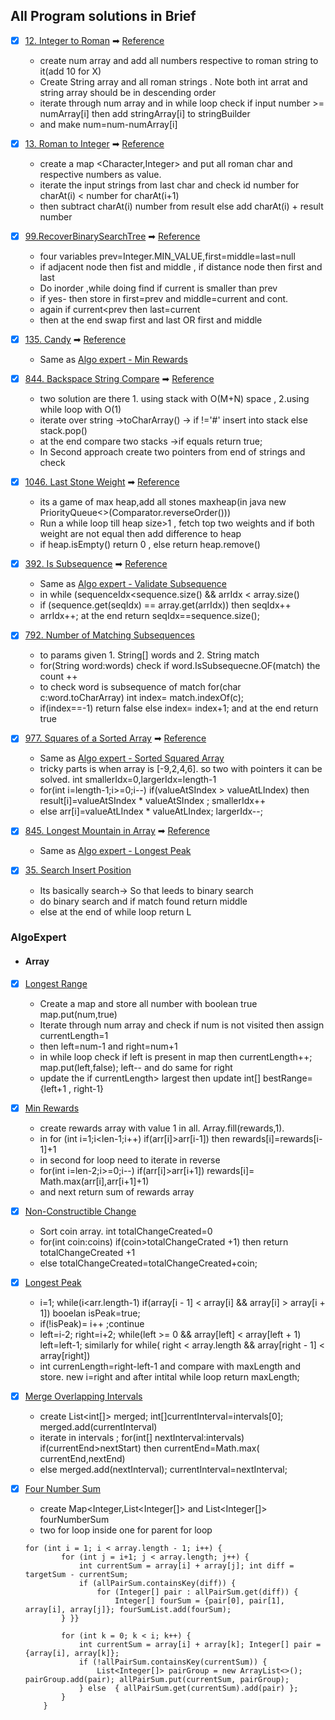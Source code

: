 ## All Program solutions in Brief

- [x] [12. Integer to Roman](https://leetcode.com/problems/integer-to-roman/)
  ➡ [Reference](https://www.youtube.com/watch?v=f_F9ItFyiEg)
    * create num array and add all numbers respective to roman string to it(add 10 for X)
    * Create String array and all roman strings . Note both int arrat and string array should be in descending order
    * iterate through num array and in while loop check if input number >= numArray[i] then add stringArray[i] to
      stringBuilder
    * and make num=num-numArray[i]

- [x] [13. Roman to Integer](https://leetcode.com/problems/roman-to-integer/)
  ➡ [Reference](https://www.youtube.com/watch?v=dlATMslQ6Uc)
    * create a map <Character,Integer> and put all roman char and respective numbers as value.
    * iterate the input strings from last char and check id number for charAt(i) < number for charAt(i+1)
    * then subtract charAt(i) number from result else add charAt(i) + result number

- [x] [99.RecoverBinarySearchTree](https://leetcode.com/problems/recover-binary-search-tree/)
  ➡ [Reference](https://www.youtube.com/watch?v=ZWGW7FminDM)
    * four variables prev=Integer.MIN_VALUE,first=middle=last=null
    * if adjacent node then fist and middle , if distance node then first and last
    * Do inorder ,while doing find if current is smaller than prev
    * if yes- then store in first=prev and middle=current and cont.
    * again if current<prev then last=current
    * then at the end swap first and last OR first and middle
- [x] [135. Candy](https://leetcode.com/problems/candy/)
  ➡ [Reference](https://www.algoexpert.io/questions/Min%20Rewards)
    * Same as [Algo expert - Min Rewards](https://www.algoexpert.io/questions/Min%20Rewards)


- [x] [844. Backspace String Compare](https://leetcode.com/problems/backspace-string-compare/)
  ➡ [Reference](https://www.youtube.com/watch?v=vgog1EuEJYQ)
    * two solution are there 1. using stack with O(M+N) space , 2.using while loop with O(1)
    * iterate over string ->toCharArray() -> if !='#' insert into stack else stack.pop()
    * at the end compare two stacks ->if equals return true;
    * In Second approach create two pointers from end of strings and check

- [x] [1046. Last Stone Weight](https://leetcode.com/problems/last-stone-weight/)
  ➡ [Reference](https://www.youtube.com/watch?v=-1jxt_DPl48)
    * its a game of max heap,add all stones maxheap(in java new PriorityQueue<>(Comparator.reverseOrder()))
    * Run a while loop till heap size>1 , fetch top two weights and if both weight are not equal then add difference to
      heap
    * if heap.isEmpty() return 0 , else return heap.remove()

- [x] [392. Is Subsequence](https://leetcode.com/problems/is-subsequence/)
  ➡ [Reference](https://www.youtube.com/watch?v=vgog1EuEJYQ)
    * Same as [Algo expert - Validate Subsequence](https://www.algoexpert.io/questions/Validate%20Subsequence)
    * in while  (sequenceIdx<sequence.size() && arrIdx < array.size()
    * if (sequence.get(seqIdx) == array.get(arrIdx)) then seqIdx++
    * arrIdx++; at the end return seqIdx==sequence.size();

- [x] [792. Number of Matching Subsequences](https://leetcode.com/problems/number-of-matching-subsequences/)
    * to params given 1. String[] words and 2. String match
    * for(String word:words) check if word.IsSubsequecne.OF(match) the count ++
    * to check word is subsequence of match for(char c:word.toCharArray) int index= match.indexOf(c);
    * if(index==-1) return false else index= index+1; and at the end return true

- [x] [977. Squares of a Sorted Array](https://leetcode.com/problems/squares-of-a-sorted-array/)
  ➡ [Reference](https://www.algoexpert.io/questions/Sorted%20Squared%20Array)
    * Same as [Algo expert - Sorted Squared Array](https://www.algoexpert.io/questions/Sorted%20Squared%20Array)
    * tricky parts is when array is [-9,2,4,6]. so two with pointers it can be solved. int
      smallerIdx=0,largerIdx=length-1
    * for(int i=length-1;i>=0;i--) if(valueAtSIndex > valueAtLIndex) then result[i]=valueAtSIndex * valueAtSIndex ;
      smallerIdx++
    * else arr[i]=valueAtLIndex * valueAtLIndex; largerIdx--;

- [x] [845. Longest Mountain in Array](https://leetcode.com/problems/longest-mountain-in-array/)
  ➡ [Reference](https://www.algoexpert.io/questions/Longest%20Peak)
    * Same as [Algo expert - Longest Peak](https://www.algoexpert.io/questions/Longest%20Peak)

- [x] [35. Search Insert Position](https://leetcode.com/problems/search-insert-position/)
  * Its basically search-> So that leeds to binary search
  * do binary search and if match found return middle 
  * else at the end of while loop return L

### AlgoExpert

- #### Array
- [x] [Longest Range](https://www.algoexpert.io/questions/Largest%20Range)
    * Create a map and store all number with boolean true map.put(num,true)
    * Iterate through num array and check if num is not visited then assign currentLength=1
    * then left=num-1 and right=num+1
    * in while loop check if left is present in map then currentLength++; map.put(left,false); left-- and do same for
      right
    * update the if currentLength> largest then update int[] bestRange={left+1 , right-1}

- [x] [Min Rewards](https://www.algoexpert.io/questions/Min%20Rewards)
    * create rewards array with value 1 in all. Array.fill(rewards,1).
    * in for (int i=1;i<len-1;i++) if(arr[i]>arr[i-1]) then rewards[i]=rewards[i-1]+1
    * in second for loop need to iterate in reverse
    * for(int i=len-2;i>=0;i--) if(arr[i]>arr[i+1]) rewards[i]= Math.max(arr[i],arr[i+1]+1)
    * and next return sum of rewards array

- [x] [Non-Constructible Change](https://www.algoexpert.io/questions/Non-Constructible%20Change)
    * Sort coin array. int totalChangeCreated=0
    * for(int coin:coins) if(coin>totalChangeCrated +1) then return totalChangeCreated +1
    * else totalChangeCreated=totalChangeCreated+coin;

- [x] [Longest Peak](https://www.algoexpert.io/questions/Longest%20Peak)
    * i=1; while(i<arr.length-1) if(array[i - 1] < array[i] && array[i] > array[i + 1]) booelan isPeak=true;
    * if(!isPeak)= i++ ;continue
    * left=i-2; right=i+2; while(left >= 0 && array[left] < array[left + 1)   left=left-1; similarly for while( right <
      array.length && array[right - 1] < array[right])
    * int currenLength=right-left-1 and compare with maxLength and store. new i=right and after intital while loop
      return maxLength;

- [x] [Merge Overlapping Intervals](https://www.algoexpert.io/questions/Merge%20Overlapping%20Intervals)
    * create List<int[]> merged; int[]currentInterval=intervals[0]; merged.add(currentInterval)
    * iterate in intervals ; for(int[] nextInterval:intervals) if(currentEnd>nextStart) then currentEnd=Math.max(
      currentEnd,nextEnd)
    * else merged.add(nextInterval); currentInterval=nextInterval;

- [x] [Four Number Sum](https://www.algoexpert.io/questions/Four%20Number%20Sum)
    * create Map<Integer,List<Integer[]> and List<Integer[]> fourNumberSum
    * two for loop inside one for parent for loop
  ```
  for (int i = 1; i < array.length - 1; i++) {
          for (int j = i+1; j < array.length; j++) {
              int currentSum = array[i] + array[j]; int diff = targetSum - currentSum;
              if (allPairSum.containsKey(diff)) {
                  for (Integer[] pair : allPairSum.get(diff)) {
                      Integer[] fourSum = {pair[0], pair[1], array[i], array[j]}; fourSumList.add(fourSum);
          } }}
  
          for (int k = 0; k < i; k++) {
              int currentSum = array[i] + array[k]; Integer[] pair = {array[i], array[k]};
              if (!allPairSum.containsKey(currentSum)) {
                  List<Integer[]> pairGroup = new ArrayList<>(); pairGroup.add(pair); allPairSum.put(currentSum, pairGroup);
              } else  { allPairSum.get(currentSum).add(pair) };
          }
      }
   
